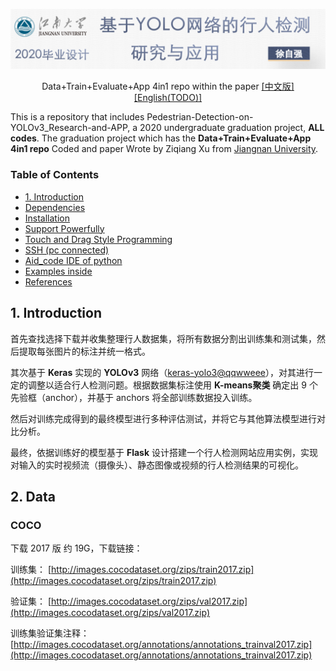 <!-- # 基于YOLO网络的行人检测研究与应用 -->

<!-- ![](./__READMEimages__/logo_1492x286.png) -->
<!-- <img src="./__READMEimages__/logo_1492x286.png" width="1000" height="300"> -->
<p align=center>
    <img src="./__READMEimages__/first_logo6.png" >
</p>

<p align="center">
    Data+Train+Evaluate+App 4in1 repo within the paper
<a href='README.md'>[中文版]</a> <a href='README-en.md'>[English(TODO)]</a>
</p>

This is a repository that includes Pedestrian-Detection-on-YOLOv3_Research-and-APP, a 2020 undergraduate graduation project, **ALL codes**. The graduation project which has the **Data+Train+Evaluate+App 4in1 repo** Coded and paper Wrote by Ziqiang Xu from [Jiangnan University](https://www.jiangnan.edu.cn/).


### Table of Contents
- <a href='## 1. Introduction'>1. Introduction</a>
- <a href='#Dependencies'>Dependencies</a>
- <a href='#Installation'>Installation</a>
- <a href='#Support'>Support Powerfully</a>
- <a href='#Touch_and_Drag_Programming'>Touch and Drag Style Programming </a>
- <a href='#SSH'>SSH (pc connected)</a>
- <a href='#Aid_code'>Aid_code IDE of python</a>
- <a href='#Examples'>Examples inside</a>
- <a href='#references'>References</a>


## 1. Introduction

首先查找选择下载并收集整理行人数据集，将所有数据分割出训练集和测试集，然后提取每张图片的标注并统一格式。

其次基于 **Keras** 实现的 **YOLOv3** 网络（[keras-yolo3@qqwweee](https://github.com/qqwweee/keras-yolo3)），对其进行一定的调整以适合行人检测问题。根据数据集标注使用 **K-means聚类** 确定出 9 个先验框（anchor），并基于 anchors 将全部训练数据投入训练。

然后对训练完成得到的最终模型进行多种评估测试，并将它与其他算法模型进行对比分析。

最终，依据训练好的模型基于 **Flask** 设计搭建一个行人检测网站应用实例，实现对输入的实时视频流（摄像头）、静态图像或视频的行人检测结果的可视化。



## 2. Data

### COCO
下载 2017 版 约 19G，下载链接：

训练集： [http://images.cocodataset.org/zips/train2017.zip](http://images.cocodataset.org/zips/train2017.zip)

验证集： [http://images.cocodataset.org/zips/val2017.zip](http://images.cocodataset.org/zips/val2017.zip)

训练集验证集注释： [http://images.cocodataset.org/annotations/annotations_trainval2017.zip](http://images.cocodataset.org/annotations/annotations_trainval2017.zip)